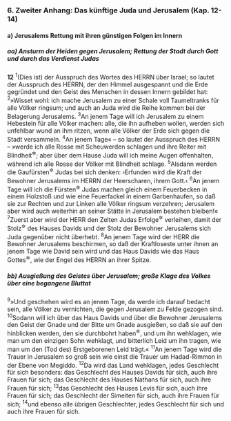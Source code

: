### 6. Zweiter Anhang: Das künftige Juda und Jerusalem (Kap. 12-14)

#### a) Jerusalems Rettung mit ihren günstigen Folgen im Innern

##### aa) Ansturm der Heiden gegen Jerusalem; Rettung der Stadt durch Gott und durch das Verdienst Judas

__12__
<sup>1</sup>(Dies ist) der Ausspruch des Wortes des HERRN über Israel; so lautet der Ausspruch des HERRN, der den Himmel ausgespannt und die Erde gegründet und den Geist des Menschen in dessen Innern gebildet hat:
<sup>2</sup>»Wisset wohl: ich mache Jerusalem zu einer Schale voll Taumeltranks für alle Völker ringsum; und auch an Juda wird die Reihe kommen bei der Belagerung Jerusalems.
<sup>3</sup>An jenem Tage will ich Jerusalem zu einem Hebestein für alle Völker machen: alle, die ihn aufheben wollen, werden sich unfehlbar wund an ihm ritzen, wenn alle Völker der Erde sich gegen die Stadt versammeln.
<sup>4</sup>An jenem Tage« – so lautet der Ausspruch des HERRN – »werde ich alle Rosse mit Scheuwerden schlagen und ihre Reiter mit Blindheit<sup title="oder: Wahnsinn">&#x2732;</sup>; aber über dem Hause Juda will ich meine Augen offenhalten, während ich alle Rosse der Völker mit Blindheit schlage.
<sup>5</sup>Alsdann werden die Gaufürsten<sup title="oder: Stammeshäupter">&#x2732;</sup> Judas bei sich denken: ›Erfunden wird die Kraft der Bewohner Jerusalems im HERRN der Heerscharen, ihrem Gott.‹
<sup>6</sup>An jenem Tage will ich die Fürsten<sup title="oder: Geschlechter">&#x2732;</sup> Judas machen gleich einem Feuerbecken in einem Holzstoß und wie eine Feuerfackel in einem Garbenhaufen, so daß sie zur Rechten und zur Linken alle Völker ringsum verzehren; Jerusalem aber wird auch weiterhin an seiner Stätte in Jerusalem bestehen bleiben!«
<sup>7</sup>Zuerst aber wird der HERR den Zelten Judas Erfolge<sup title="oder: Stärkung">&#x2732;</sup> verleihen, damit der Stolz<sup title="oder: Ruhm">&#x2732;</sup> des Hauses Davids und der Stolz der Bewohner Jerusalems sich Juda gegenüber nicht überhebt.
<sup>8</sup>An jenem Tage wird der HERR die Bewohner Jerusalems beschirmen, so daß der Kraftloseste unter ihnen an jenem Tage wie David sein wird und das Haus Davids wie das Haus Gottes<sup title="= die Himmelsbewohner">&#x2732;</sup>, wie der Engel des HERRN an ihrer Spitze.

##### bb) Ausgießung des Geistes über Jerusalem; große Klage des Volkes über eine begangene Bluttat

<sup>9</sup>»Und geschehen wird es an jenem Tage, da werde ich darauf bedacht sein, alle Völker zu vernichten, die gegen Jerusalem zu Felde gezogen sind.
<sup>10</sup>Sodann will ich über das Haus Davids und über die Bewohner Jerusalems den Geist der Gnade und der Bitte um Gnade ausgießen, so daß sie auf den hinblicken werden, den sie durchbohrt haben<sup title="vgl. Joh 19,37; Offb 1,7">&#x2732;</sup>, und um ihn wehklagen, wie man um den einzigen Sohn wehklagt, und bitterlich Leid um ihn tragen, wie man um den (Tod des) Erstgeborenen Leid trägt.«
<sup>11</sup>An jenem Tage wird die Trauer in Jerusalem so groß sein wie einst die Trauer um Hadad-Rimmon in der Ebene von Megiddo.
<sup>12</sup>Da wird das Land wehklagen, jedes Geschlecht für sich besonders: das Geschlecht des Hauses Davids für sich, auch ihre Frauen für sich; das Geschlecht des Hauses Nathans für sich, auch ihre Frauen für sich;
<sup>13</sup>das Geschlecht des Hauses Levis für sich, auch ihre Frauen für sich; das Geschlecht der Simeiten für sich, auch ihre Frauen für sich;
<sup>14</sup>und ebenso alle übrigen Geschlechter, jedes Geschlecht für sich und auch ihre Frauen für sich.